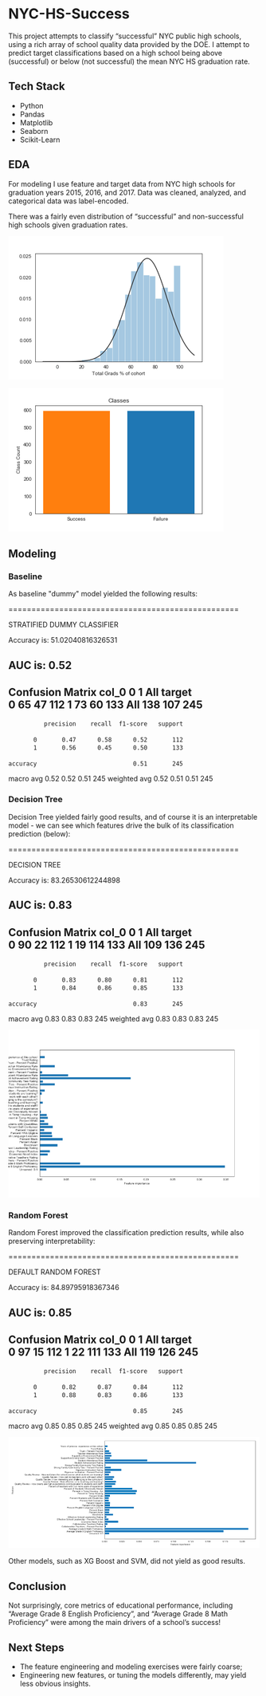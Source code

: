 # NYC-HS-Success

This project attempts to classify “successful” NYC public high schools, using a rich array of school quality data provided by the DOE.  I attempt to predict target classifications based on a high school being above (successful) or below (not successful) the mean NYC HS graduation rate.

## Tech Stack
- Python
- Pandas
- Matplotlib
- Seaborn
- Scikit-Learn

## EDA
For modeling I use feature and target data from NYC high schools for graduation years 2015, 2016, and 2017.  Data was cleaned, analyzed, and categorical data was label-encoded.

There was a fairly even distribution of “successful” and non-successful high schools given graduation rates.

![](/plots/target_dist.png)

![](/plots/class_count.png)

## Modeling

### Baseline

As baseline "dummy" model yielded the following results:


==================================================

STRATIFIED DUMMY CLASSIFIER


Accuracy is: 51.02040816326531

AUC is: 0.52
--------------------------------------------------
Confusion Matrix
col_0     0    1  All
target               
0        65   47  112
1        73   60  133
All     138  107  245
--------------------------------------------------
              precision    recall  f1-score   support

           0       0.47      0.58      0.52       112
           1       0.56      0.45      0.50       133

    accuracy                           0.51       245
   macro avg       0.52      0.52      0.51       245
weighted avg       0.52      0.51      0.51       245


### Decision Tree

Decision Tree yielded fairly good results, and of course it is an interpretable model - we can see which features drive the bulk of its classification prediction (below):

==================================================

DECISION TREE


Accuracy is: 83.26530612244898

AUC is: 0.83
--------------------------------------------------
Confusion Matrix
col_0     0    1  All
target               
0        90   22  112
1        19  114  133
All     109  136  245
--------------------------------------------------
              precision    recall  f1-score   support

           0       0.83      0.80      0.81       112
           1       0.84      0.86      0.85       133

    accuracy                           0.83       245
   macro avg       0.83      0.83      0.83       245
weighted avg       0.83      0.83      0.83       245

![](/plots/tree_features.png)


### Random Forest

Random Forest improved the classification prediction results, while also preserving interpretability:

==================================================

DEFAULT RANDOM FOREST


Accuracy is: 84.89795918367346

AUC is: 0.85
--------------------------------------------------
Confusion Matrix
col_0     0    1  All
target               
0        97   15  112
1        22  111  133
All     119  126  245
--------------------------------------------------
              precision    recall  f1-score   support

           0       0.82      0.87      0.84       112
           1       0.88      0.83      0.86       133

    accuracy                           0.85       245
   macro avg       0.85      0.85      0.85       245
weighted avg       0.85      0.85      0.85       245


![](/plots/forest.png)


Other models, such as XG Boost and SVM, did not yield as good results.

## Conclusion

Not surprisingly, core metrics of educational performance, including “Average Grade 8 English Proficiency”, and “Average Grade 8 Math Proficiency” were among the main drivers of a school’s success!

## Next Steps
- The feature engineering and modeling exercises were fairly coarse; 
- Engineering new features, or tuning the models differently, may yield less obvious insights.
